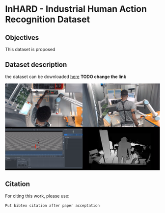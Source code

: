 # InHARD - Industrial Human Action Recognition Dataset  

## Objectives
This dataset is proposed

## Dataset description
the dataset can be downloaded [here](https://recherche.cesi.fr/) **TODO change the link**

![dataset example](rsc/InHard_dataset.png)

## Citation
For citing this work, please use:  
``` 
Put bibtex citation after paper acceptation
```